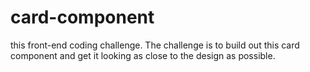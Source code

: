 # card-component
this front-end coding challenge. The challenge is to build out this card component and get it looking as close to the design as possible.
